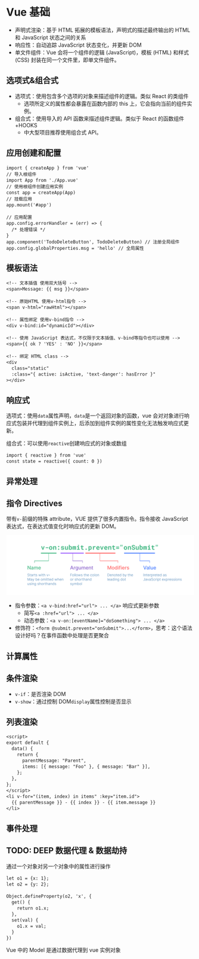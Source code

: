 # Vue 基础

- 声明式渲染：基于 HTML 拓展的模板语法，声明式的描述最终输出的 HTML 和 JavaScript 状态之间的关系
- 响应性：自动追踪 JavaScript 状态变化，并更新 DOM
- 单文件组件：Vue 会将一个组件的逻辑 (JavaScript)，模板 (HTML) 和样式 (CSS) 封装在同一个文件里，即单文件组件。

## 选项式&组合式

- 选项式：使用包含多个选项的对象来描述组件的逻辑。类似 React 的类组件
  - 选项所定义的属性都会暴露在函数内部的 this 上，它会指向当前的组件实例。
- 组合式：使用导入的 API 函数来描述组件逻辑。类似于 React 的函数组件+HOOKS
  - 中大型项目推荐使用组合式 API。

## 应用创建和配置

```JS
import { createApp } from 'vue'
// 导入根组件
import App from './App.vue'
// 使用根组件创建应用实例
const app = createApp(App)
// 挂载应用
app.mount('#app')

// 应用配置
app.config.errorHandler = (err) => {
  /* 处理错误 */
}
app.component('TodoDeleteButton', TodoDeleteButton) // 注册全局组件
app.config.globalProperties.msg = 'hello' // 全局属性
```

## 模板语法

```Vue
<!-- 文本插值 使用双大括号 -->
<span>Message: {{ msg }}</span>

<!-- 原始HTML 使用v-html指令 -->
<span v-html="rawHtml"></span>

<!-- 属性绑定 使用v-bind指令 -->
<div v-bind:id="dynamicId"></div>

<!-- 使用 JavaScript 表达式，不仅限于文本插值、v-bind等指令也可以使用 -->
<span>{{ ok ? 'YES' : 'NO' }}</span>

<!-- 绑定 HTML class -->
<div
  class="static"
  :class="{ active: isActive, 'text-danger': hasError }"
></div>
```

## 响应式

选项式：使用`data`属性声明，`data`是一个返回对象的函数，vue 会对对象进行响应式包装并代理到组件实例上，后添加到组件实例的属性变化无法触发响应式更新。

组合式：可以使用`reactive`创建响应式的对象或数组

```JS
import { reactive } from 'vue'
const state = reactive({ count: 0 })
```

## 异常处理

## 指令 Directives

带有`v-`前缀的特殊 attribute，VUE 提供了很多内置指令。指令接收 JavaScript 表达式，在表达式值变化时响应式的更新 DOM。

![Vue Directive](../assets/images/vue/directive.png)

- 指令参数：`<a v-bind:href="url"> ... </a>` 响应式更新参数
  - 简写`<a :href="url"> ... </a>`
  - 动态参数：`<a v-on:[eventName]="doSomething"> ... </a>`
- 修饰符：`<form @submit.prevent="onSubmit">...</form>`，思考：这个语法设计好吗？在事件函数中处理是否更聚合

## 计算属性

## 条件渲染

- `v-if`：是否渲染 DOM
- `v-show`：通过控制 DOM`display`属性控制是否显示

## 列表渲染

```vue
<script>
export default {
  data() {
    return {
      parentMessage: "Parent",
      items: [{ message: "Foo" }, { message: "Bar" }],
    };
  },
};
</script>
<li v-for="(item, index) in items" :key="item.id">
  {{ parentMessage }} - {{ index }} - {{ item.message }}
</li>
```

## 事件处理

## TODO: DEEP 数据代理 & 数据劫持

通过一个对象对另一个对象中的属性进行操作

```JS
let o1 = {x: 1};
let o2 = {y: 2};

Object.defineProperty(o2, 'x', {
  get() {
    return o1.x;
  },
  set(val) {
    o1.x = val;
  }
})
```

Vue 中的 Model 是通过数据代理到 vue 实例对象
